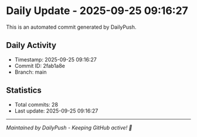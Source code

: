 # Daily Update - 2025-09-25 09:16:27

This is an automated commit generated by DailyPush.

## Daily Activity
- Timestamp: 2025-09-25 09:16:27
- Commit ID: 2fab1a8e
- Branch: main

## Statistics
- Total commits: 28
- Last update: 2025-09-25 09:16:27

---
*Maintained by DailyPush - Keeping GitHub active! 🚀*

